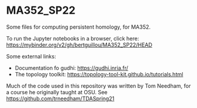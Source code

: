 # MA352_SP22
Some files for computing persistent homology, for MA352.

To run the Jupyter notebooks in a browser, click here: https://mybinder.org/v2/gh/bertguillou/MA352_SP22/HEAD

Some external links:
- Documentation fo gudhi: https://gudhi.inria.fr/
- The topology toolkit: https://topology-tool-kit.github.io/tutorials.html

Much of the code used in this repository was written by Tom Needham, for a course he originally taught at OSU. See https://github.com/trneedham/TDASpring21
